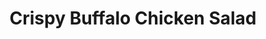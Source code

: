 ---
title: "Crispy Buffalo Chicken Salad"
price: "$12.00"
category: "Green-Salads"
img: "src/images/menu/burrito.jpg"
desc: "Tossed salad with tomatoes, cucumbers, and avocado topped with buffalo chicken tenders"
---